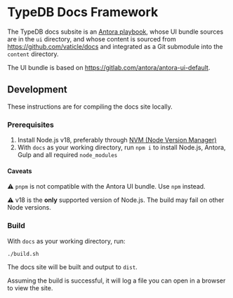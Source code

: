 # TypeDB Docs Framework

The TypeDB docs subsite is an [Antora playbook](https://antora.org), whose UI bundle sources are in the `ui`
directory, and whose content is sourced from https://github.com/vaticle/docs and integrated as a Git submodule into
the `content` directory.

The UI bundle is based on https://gitlab.com/antora/antora-ui-default.

## Development

These instructions are for compiling the docs site locally.

### Prerequisites

1. Install Node.js v18, preferably through [NVM (Node Version Manager)](https://github.com/nvm-sh/nvm)
2. With `docs` as your working directory, run `npm i` to install Node.js, Antora, Gulp and all required `node_modules`

#### Caveats

⚠️ `pnpm` is not compatible with the Antora UI bundle. Use `npm` instead.

⚠️ v18 is the **only** supported version of Node.js. The build may fail on other Node versions.

### Build

With `docs` as your working directory, run:
```shell
./build.sh
```

The docs site will be built and output to `dist`.

Assuming the build is successful, it will log a file you can open in a browser to view the site.
